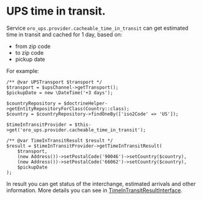 # UPS time in transit.

Service `oro_ups.provider.cacheable_time_in_transit` can get estimated time in transit and cached for 1 day, based on:
 * from zip code
 * to zip code
 * pickup date

For example:
```code
/** @var UPSTransport $transport */
$transport = $upsChannel->getTransport();
$pickupDate = new \DateTime('+3 days');

$countryRepository = $doctrineHelper->getEntityRepositoryForClass(Country::class);
$country = $countryRepository->findOneBy(['iso2Code' => 'US']);

$timeInTransitProvider = $this->get('oro_ups.provider.cacheable_time_in_transit');

/** @var TimeInTransitResult $result */
$result = $timeInTransitProvider->getTimeInTransitResult(
    $transport,
    (new Address())->setPostalCode('90046')->setCountry($country),
    (new Address())->setPostalCode('66062')->setCountry($country),
    $pickupDate
);
```
In result you can get status of the interchange, estimated arrivals and other information. More details you can see in [TimeInTransitResultInterface](../../TimeInTransit/Result/TimeInTransitResultInterface.php).
